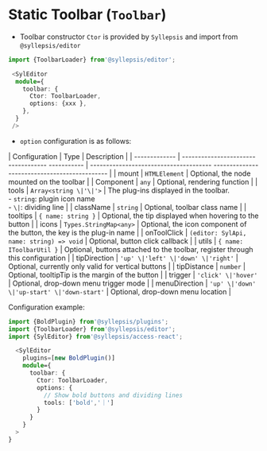 # Static Toolbar (`Toolbar`)

- Toolbar constructor `Ctor` is provided by `Syllepsis` and import from `@syllepsis/editor`

```typescript
import {ToolbarLoader} from'@syllepsis/editor';

 <SylEditor
  module={
    toolbar: {
      Ctor: ToolbarLoader,
      options: {xxx },
    },
  }
 />
```

- `option` configuration is as follows:

| Configuration | Type | Description |
| ------------- | ----------------------------------- ----------- | -------------------------------------- --------------------------------------------- |
| mount | `HTMLElement` | Optional, the node mounted on the toolbar |
| Component | `any` | Optional, rendering function |
| tools | `Array<string \|'\|'>` | The plug-ins displayed in the toolbar.<br/> - `string`: plugin icon name <br> - `\|`: dividing line |
| className | `string` | Optional, toolbar class name |
| tooltips | `{ name: string }` | Optional, the tip displayed when hovering to the button |
| icons | `Types.StringMap<any>` | Optional, the icon component of the button, the key is the plug-in name |
| onToolClick | `(editor: SylApi, name: string) => void` | Optional, button click callback |
| utils | `{ name: IToolbarUtil }` | Optional, buttons attached to the toolbar, register through this configuration |
| tipDirection | `'up' \|'left' \|'down' \|'right'` | Optional, currently only valid for vertical buttons |
| tipDistance | `number` | Optional, tooltipTip is the margin of the button |
| trigger | `'click' \|'hover'` | Optional, drop-down menu trigger mode |
| menuDirection | `'up' \|'down' \|'up-start' \|'down-start'` | Optional, drop-down menu location |

Configuration example:

```typescript
import {BoldPlugin} from'@syllepsis/plugins';
import {ToolbarLoader} from'@syllepsis/editor';
import {SylEditor} from'@syllepsis/access-react';

  <SylEditor
    plugins=[new BoldPlugin()]
    module={
      toolbar: {
        Ctor: ToolbarLoader,
        options: {
          // Show bold buttons and dividing lines
          tools: ['bold','｜']
        }
      }
    }
  >
}
```